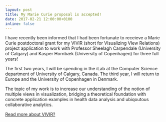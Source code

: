 ```yaml
---
layout: post
title: My Marie Curie proposal is accepted!
date: 2017-02-21 12:00:00+0100
inline: false
---
```

I have recently been informed that I had been fortunate to receieve a Marie Curie postdoctoral grant for my VIVIR (short for VIsualizing VIew Relations) project application to work with Professor Sheelagh Carpendale (University of Calgary) and Kasper Hornbæk (University of Copenhagen) for three full years!

The first two years, I will be spending in the iLab at the Computer Science department of University of Calgary, Canada. The third year, I will return to Europe and the University of Copenhagen in Denmark.

The topic of my work is to increase our understanding of the notion of multiple views in visualization, bridging a theoretical foundation with concrete application examples in health data analysis and ubiqoutous collaborative analytics.

[Read more about VIVIR?](/vivir)

